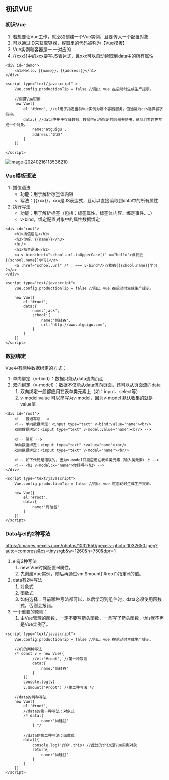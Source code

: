 ## 初识VUE

### 初识Vue

1. 若想要让Vue工作，就必须创建一个Vue实例，且要传入一个配置对象
2. 可以通过ID来获取容器，容器里的代码被称为【Vue模板】
3. Vue实例和容器是一 一对应的
4. {{xxx}}中的xxx要写JS表达式，且xxx可以自动读取到data中的所有属性

```vue
<div id="demo">
    <h1>Hello，{{name}}，{{address}}</h1>
</div>

<script type="text/javascript" >
    Vue.config.productionTip = false //阻止 vue 在启动时生成生产提示。

    //创建Vue实例
    new Vue({
        el:'#demo', //el用于指定当前Vue实例为哪个容器服务，值通常为css选择器字符串。
        data:{ //data中用于存储数据，数据供el所指定的容器去使用，值我们暂时先写成一个对象。
            name:'atguigu',
            address:'北京'
        }
    })

</script>
```

![image-20240216113536210](C:\Users\Administrator\AppData\Roaming\Typora\typora-user-images\image-20240216113536210.png)

### Vue模板语法

1. 插值语法
   - 功能：用于解析标签体内容
   - 写法：{{xxx}}，xxx是JS表达式，且可以直接读取到data中的所有属性
2. 执行写法
   - 功能：用于解析标签（包括：标签属性、标签体内容、绑定事件.....）
   - v-bind，绑定配置对象中的属性数据绑定

```vue
<div id="root">
    <h1>插值语法</h1>
    <h3>你好，{{name}}</h3>
    <hr/>
    <h1>指令语法</h1>
    <a v-bind:href="school.url.toUpperCase()" x="hello">点我去{{school.name}}学习1</a>
    <a :href="school.url" /* : === v-bind*/>点我去{{school.name}}学习2</a>
</div>

<script type="text/javascript">
    Vue.config.productionTip = false //阻止 vue 在启动时生成生产提示。

    new Vue({
        el:'#root',
        data:{
            name:'jack',
            school:{
                name:'尚硅谷',
                url:'http://www.atguigu.com',
            }
        }
    })
</script>
```

### 数据绑定

Vue中有两种数据绑定的方式：

1. 单向绑定（v-bind）：数据只能从data流向页面
2. 双向绑定（v-model）：数据不仅能从data流向页面，还可以从页面流向data
   1. 双向绑定一般都应用在表单类元素上（如：input、select等）
   2. v-model:value 可以简写为v-model，因为v-model 默认收集的就是value值

```vue
<div id="root">
    <!-- 普通写法 -->
    <!-- 单向数据绑定：<input type="text" v-bind:value="name"><br/>
    双向数据绑定：<input type="text" v-model:value="name"><br/> -->

    <!-- 简写 -->
    单向数据绑定：<input type="text" :value="name"><br/>
    双向数据绑定：<input type="text" v-model="name"><br/>

    <!-- 如下代码是错误的，因为v-model只能应用在表单类元素（输入类元素）上 -->
    <!-- <h2 v-model:x="name">你好啊</h2> -->
</div>

<script type="text/javascript">
    Vue.config.productionTip = false //阻止 vue 在启动时生成生产提示。

    new Vue({
        el:'#root',
        data:{
            name:'尚硅谷'
        }
    })
</script>
```

### Data与el的2种写法

https://images.pexels.com/photos/1032650/pexels-photo-1032650.jpeg?auto=compress&cs=tinysrgb&w=1260&h=750&dpr=1

1. el有2种写法
   1. new Vue时候配置el属性。
   2. 先创建Vue实例，随后再通过vm.$mount('#root')指定el的值。
2. data有2种写法
   1. 对象式
   2. 函数式
   3. 如何选择：目前哪种写法都可以，以后学习到组件时，data必须使用函数式，否则会报错。
3. 一个重要的原则：
   1. 由Vue管理的函数，一定不要写箭头函数，一旦写了箭头函数，this就不再是Vue实例了。

```vue
<script type="text/javascript">
    Vue.config.productionTip = false //阻止 vue 在启动时生成生产提示。

    //el的两种写法
    /* const v = new Vue({
			//el:'#root', //第一种写法
			data:{
				name:'尚硅谷'
			}
		})
		console.log(v)
		v.$mount('#root') //第二种写法 */

    //data的两种写法
    new Vue({
        el:'#root',
        //data的第一种写法：对象式
        /* data:{
				name:'尚硅谷'
			} */

        //data的第二种写法：函数式
        data(){
            console.log('@@@',this) //此处的this是Vue实例对象
            return{
                name:'尚硅谷'
            }
        }
    })
</script>
```

